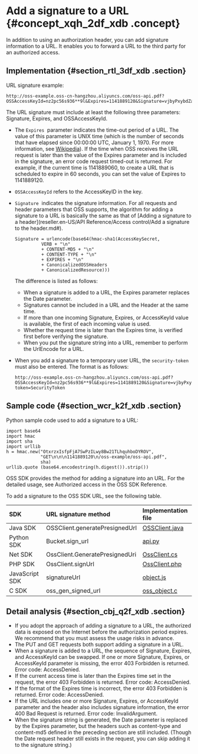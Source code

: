 # Add a signature to a URL {#concept_xqh_2df_xdb .concept}

In addition to using an authorization header, you can add signature information to a URL. It enables you to forward a URL to the third party for an authorized access.

## Implementation {#section_rtl_3df_xdb .section}

URL signature example:

```
http://oss-example.oss-cn-hangzhou.aliyuncs.com/oss-api.pdf?OSSAccessKeyId=nz2pc56s936**9l&Expires=1141889120&Signature=vjbyPxybdZaNmGa%2ByT272YEAiv4%3D
```

The URL signature must include at least the following three parameters: Signature, Expires, and OSSAccessKeyId.

-   The `Expires`  parameter indicates the time-out period of a URL. The value of this parameter is UNIX time \(which is the number of seconds that have elapsed since 00:00:00 UTC, January 1, 1970. For more information, see [Wikipedia](https://en.wikipedia.org/wiki/Unix_time)\). If the time when OSS receives the URL request is later than the value of the Expires parameter and is included in the signature, an error code request timed-out is returned. For example, if the current time is 1141889060, to create a URL that is scheduled to expire in 60 seconds, you can set the value of Expires to 1141889120.
-   `OSSAccessKeyId` refers to the AccessKeyID in the key.
-   `Signature`  indicates the signature information. For all requests and header parameters that OSS supports, the algorithm for adding a signature to a URL is basically the same as that of [Adding a signature to a header](reseller.en-US/API Reference/Access control/Add a signature to the header.md#).

    ```
    Signature = urlencode(base64(hmac-sha1(AccessKeySecret,
              VERB + "\n" 
              + CONTENT-MD5 + "\n" 
              + CONTENT-TYPE + "\n" 
              + EXPIRES + "\n" 
              + CanonicalizedOSSHeaders
              + CanonicalizedResource)))
    ```

    The difference is listed as follows:

    -   When a signature is added to a URL, the Expires parameter replaces the Date parameter.
    -   Signatures cannot be included in a URL and the Header at the same time.
    -   If more than one incoming Signature, Expires, or AccessKeyId value is available, the first of each incoming value is used.
    -   Whether the request time is later than the Expires time, is verified first before verifying the signature.
    -   When you put the signature string into a URL, remember to perform the UrlEncode for a URL.
-   When you add a signature to a temporary user URL, the `security-token` must also be entered. The format is as follows:

    ```
    http://oss-example.oss-cn-hangzhou.aliyuncs.com/oss-api.pdf?OSSAccessKeyId=nz2pc56s936**9l&Expires=1141889120&Signature=vjbyPxybdZaNmGa%2ByT272YEAiv4%3D&security-token=SecurityToken
    ```


## Sample code {#section_wcr_k2f_xdb .section}

Python sample code used to add a signature to a URL:

```
import base64
import hmac
import sha
import urllib
h = hmac.new("OtxrzxIsfpFjA7SwPzILwy8Bw21TLhquhboDYROV",
             "GET\n\n\n1141889120\n/oss-example/oss-api.pdf",
             sha)
urllib.quote (base64.encodestring(h.digest()).strip())
```

OSS SDK provides the method for adding a signature into an URL. For the detailed usage, see Authorized access in the OSS SDK Reference.

To add a signature to the OSS SDK URL, see the following table.

|SDK|URL signature method|Implementation file|
|:--|:-------------------|:------------------|
|Java SDK|OSSClient.generatePresignedUrl|[OSSClient.java](https://github.com/aliyun/aliyun-oss-java-sdk/blob/master/src/main/java/com/aliyun/oss/OSSClient.java?spm=a2c4g.11186623.2.6.30uUQV&file=OSSClient.java)|
|Python SDK|Bucket.sign\_url|[api.py](https://github.com/aliyun/aliyun-oss-python-sdk/blob/master/oss2/api.py?spm=a2c4g.11186623.2.7.30uUQV&file=api.py)|
|Net SDK|OssClient.GeneratePresignedUri|[OssClient.cs](https://github.com/aliyun/aliyun-oss-csharp-sdk/blob/master/sdk/OssClient.cs?spm=a2c4g.11186623.2.8.30uUQV&file=OssClient.cs)|
|PHP SDK|OssClient.signUrl|[OssClient.php](https://github.com/aliyun/aliyun-oss-php-sdk/blob/master/src/OSS/OssClient.php?spm=a2c4g.11186623.2.9.30uUQV)|
|JavaScript SDK|signatureUrl|[object.js](https://github.com/ali-sdk/ali-oss/blob/master/lib/object.js?spm=a2c4g.11186623.2.10.30uUQV&file=object.js)|
|C SDK|oss\_gen\_signed\_url|[oss\_object.c](https://github.com/aliyun/aliyun-oss-c-sdk/blob/master/oss_c_sdk/oss_object.c?spm=a2c4g.11186623.2.11.30uUQV&file=oss_object.c)|

## Detail analysis {#section_cbj_q2f_xdb .section}

-   If you adopt the approach of adding a signature to a URL, the authorized data is exposed on the Internet before the authorization period expires. We recommend that you must assess the usage risks in advance.
-   The PUT and GET requests both support adding a signature in a URL.
-   When a signature is added to a URL, the sequence of Signature, Expires, and AccessKeyId can be swapped. If one or more Signature, Expires, or AccessKeyId parameter is missing, the error 403 Forbidden is returned. Error code: AccessDenied.
-   If the current access time is later than the Expires time set in the request, the error 403 Forbidden is returned. Error code: AccessDenied.
-   If the format of the Expires time is incorrect, the error 403 Forbidden is returned. Error code: AccessDenied.
-   If the URL includes one or more Signature, Expires, or AccessKeyId parameter and the header also includes signature information, the error 400 Bad Request is returned. Error code: InvalidArgument.
-   When the signature string is generated, the Date parameter is replaced by the Expires parameter, but the headers such as content-type and content-md5 defined in the preceding section are still included. \(Though the Date request header still exists in the request, you can skip adding it to the signature string.\)


